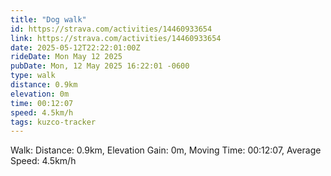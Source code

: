 ```yaml
---
title: "Dog walk"
id: https://strava.com/activities/14460933654
link: https://strava.com/activities/14460933654
date: 2025-05-12T22:22:01:00Z
rideDate: Mon May 12 2025
pubDate: Mon, 12 May 2025 16:22:01 -0600
type: walk
distance: 0.9km
elevation: 0m
time: 00:12:07
speed: 4.5km/h
tags: kuzco-tracker
---
```

Walk: Distance: 0.9km, Elevation Gain: 0m, Moving Time: 00:12:07, Average Speed: 4.5km/h